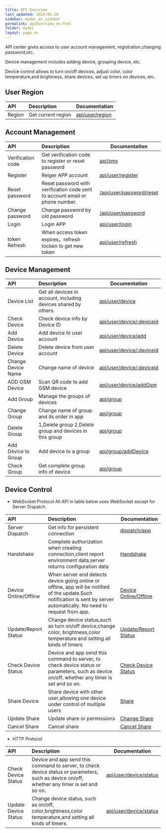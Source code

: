 ```yaml
---
title: API Overview
last_updated: 2019-03-20
sidebar: mydoc_en_sidebar
permalink: apiOverview_en.html
folder: mydoc
layout: page_en
---
```


API center gives access to user account management, registration,changing password,etc.

Device management includes adding device, grouping device, etc.

Device control allows to turn on/off devices, adjust color, color temperature,and brightness, share devices, set up timers on devices, etc.


## User Region

|API|Description|Documentation|
|:----   |:----- |-----   |
|Region |Get current region |[api/user/region](region_en.html)  |

## Account Management

|API|Description|Documentation|
|:----   |:----- |-----   |
|Verification code |Get verification code to register or reset password |[api/sms](code_en.html)  |
|Register |Reiger APP account |[api/user/register](register_en.html)  |
|Reset password |Reset password with verification code sent to account email or phone number. |[/api/user/password/reset](findpassword_en.html)  |
|Change password |Change password by old password |[/api/user/password](updatePassword_en.html)  |
|Login |Login APP |[api/user/login](login_en.html)  |
|token Refresh |When access token expires，refresh tocken to get new token |[api/user/refresh](token_en.html)  |

## Device Management

|API|Description|Documentation|
|:----   |:----- |-----   |
|Device List |Get all devices in account, including devices shared by others |[api/user/device](devices_en.html)  |
|Check Device |Check device info by Device ID |[api/user/device/:deviceid](device_en.html)  |
|Add Device |Add device to user account |[api/user/device/add](addDevice_en.html)  |
|Delete Device |Delete device from user account |[api/user/device/:deviceid](deleteDevice_en.html)  |
|Change Device Name |Change name of device |[api/user/device/:deviceid](updateDevice_en.html)  |
|ADD GSM Device |Scan QR code to add GSM device |[api/user/device/addGsm](addGsm_en.html)  |
|Add Group |Manage the groups of devices |[api/group](addDeviceGroup_en.html)  |
|Change Group |Change name of group and its order in app |[api/group](updateGroup_en.html)  |
|Delete Group |1,Delete group 2,Delete group and devices in this group|[api/group](deleteGroup_en.html)  |
|Add Device to Group |Add device to a group |[api/group/addDevice](addToGroup_en.html)  |
|Check Group |Get complete group info of device |[api/group](findGroup_en.html)  |

## Device Control
- WebSocket Protocol
All API in table below uses WebSocket except for Server Dispatch.

|API|Description|Documentation|
|:----   |:----- |-----   |
|Server Dispatch |Get info for persistent connection |[dispatch/app](dispatch_en.html)  |
|Handshake |Complete authorization when creating connection,client report environment data,server returns configuration data |[Handshake](handshake_en.html)  |
|Device Online/Offline |When server end detects device going online or offline, app will be notified of the update.Such notification is sent by server automatically. No need to request from app. |[Device Online/Offline](online_en.html)  |
|Update/Report Status |Change device status,such as turn on/off device,change color, brightness,color temperature and setting all kinds of timers |[Update/Report Status](deviceStatus_en.html)  |
|Check Device Status |Device and app send this command to server, to check device status or parameters, such as device on/off, whether any timer is set and so on. |[Check Device Status](findStatus_en.html)  |
|Share Device |Share device with other user,allowing one device under control of multiple users |[Share](share_en.html)  |
|Update Share |Update share or permissions |[Change Share](shareUpdate_en.html)  |
|Cancel Share |Cancel share|[Cancel Share](shareCancel_en.html)  |

- HTTP Protocol

|API|Description|Documentation|
|:----   |:----- |-----   |
|Check Device Status |Device and app send this command to server, to check device status or parameters, such as device on/off, whether any timer is set and so on. |[api/user/device/status](deviceStatusHttp_en.html)  |
|Update Device Status |Change device status, such as on/off, color,brightness,color temperature,and setting all kinds of timers. |[api/user/device/status](updateStatusHttp_en.html)  |



